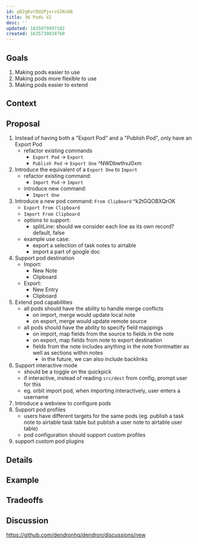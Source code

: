 ```yaml
---
id: pD2gKvrDU2PjvrcGlKnU8
title: 36 Pods V2
desc: ''
updated: 1635979997182
created: 1635730038760
---
```


## Goals

1. Making pods easier to use
2. Making pods more flexible to use
3. Making pods easier to extend

## Context


## Proposal
1. Instead of having both a "Export Pod" and a "Publish Pod", only have an Export Pod
    - refactor existing commands
        - `Export Pod` -> `Export`
        - `Publish Pod` -> `Export One` ^NWDbwthvJ0xm
1. Introduce the equivalent of a `Export One` to `Import`
    - refactor existing command:
        - `Import Pod` -> `Import`
    - introduce new command:
        - `Import One`
1. Introduce a new pod command: `From Clipboard` ^k2tGQOBXQrOK
    - `Export From Clipboard`  
    - `Import From Clipboard` 
    - options to support:
        - splitLine: should we consider each line as its own record? default, false
    - example use case:
        - export a selection of task notes to airtable
        - import a part of google doc
1. Support pod destination
    - Import:
        - New Note
        - Clipboard
    - Export:
        - New Entry
        - Clipboard
1. Extend pod capabilities
    - all pods should have the ability to handle merge conflicts 
        - on import, merge would update local note
        - on export, merge would update remote source
    - all pods should have the ability to specify field mappings
        - on import, map fields from the source to fields in the note
        - on export, map fields from note to export destination
        - fields from the note includes anything in the note frontmatter as well as sections within notes
            - in the future, we can also include backlinks 
1. Support interactive mode
    - should be a toggle on the quickpick
    - if interactive, instead of reading `src/dest` from config, prompt user for this
    - eg. orbit import pod, when importing interactively, user enters a username
1. Introduce a webview to configure pods
1. Support pod profiles
    - users have different targets for the same pods (eg. publish a task note to airtable task table but publish a user note to airtable user table)
    - pod configuration should support custom profiles
1. support custom pod plugins


## Details

## Example

## Tradeoffs

## Discussion
<!-- Click the link and create new discussion -->
https://github.com/dendronhq/dendron/discussions/new
